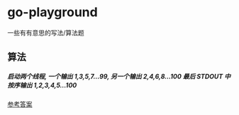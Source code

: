 # go-playground
一些有有意思的写法/算法题

## 算法
##### 启动两个线程, 一个输出 1,3,5,7…99, 另一个输出 2,4,6,8…100 最后 STDOUT 中按序输出 1,2,3,4,5…100

[参考答案](./merge_input)

